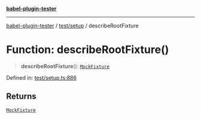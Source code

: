 [**babel-plugin-tester**](../../../README.md)

***

[babel-plugin-tester](../../../README.md) / [test/setup](../README.md) / describeRootFixture

# Function: describeRootFixture()

> **describeRootFixture**(): [`MockFixture`](../interfaces/MockFixture.md)

Defined in: [test/setup.ts:886](https://github.com/babel-utils/babel-plugin-tester/blob/03734eaa985470bea60d71fab1aa0d0dbdddae3c/test/setup.ts#L886)

## Returns

[`MockFixture`](../interfaces/MockFixture.md)
